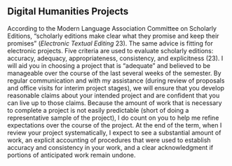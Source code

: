 ﻿
## Digital Humanities Projects

According to the Modern Language Association Committee on Scholarly Editions, “scholarly editions make clear what they promise and keep their promises” (*Electronic Textual Editing* 23). The same advice is fitting for electronic projects. Five criteria are used to evaluate scholarly editions: accuracy, adequacy, appropriateness, consistency, and explicitness (23). I will aid you in choosing a project that is “adequate” and believed to be manageable over the course of the last several weeks of the semester. By regular communication and with my assistance (during review of proposals and office visits for interim project stages), we will ensure that you develop reasonable claims about your intended project and are confident that you can live up to those claims. Because the amount of work that is necessary to complete a project is not easily predictable (short of doing a representative sample of the project), I do count on you to help me refine expectations over the course of the project. At the end of the term, when I review your project systematically, I expect to see a  substantial amount of work, an explicit accounting of procedures that were used to establish accuracy and consistency in your work, and a clear acknowledgment if portions of anticipated work remain undone.  

